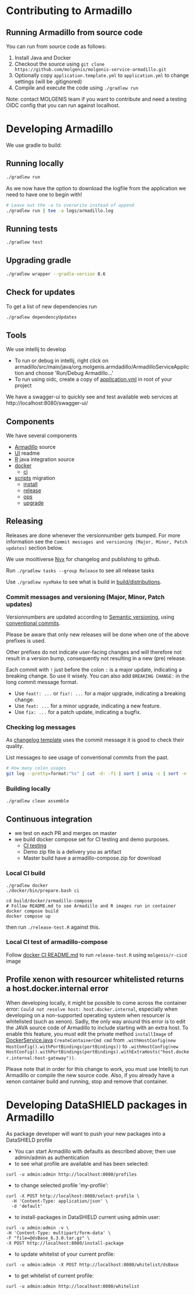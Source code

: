 # Contributing to Armadillo

## Running Armadillo from source code

You can run from source code as follows:

1. Install Java and Docker
2. Checkout the source using `git clone https://github.com/molgenis/molgenis-service-armadillo.git`
3. Optionally copy `application.template.yml` to `application.yml` to change settings (will be .gitignored)
4. Compile and execute the code using `./gradlew run`

Note: contact MOLGENIS team if you want to contribute and need a testing OIDC config that you can run against localhost.

# Developing Armadillo

We use gradle to build:

## Running locally

```bash
./gradlew run
```

As we now have the option to download the logfile from the application we need to have one to begin with!

```bash
# Leave out the -a to overwrite instead of append
./gradlew run | tee -a logs/armadillo.log
```

## Running tests

```bash
./gradlew test
```

## Upgrading gradle

```bash
./gradlew wrapper --gradle-version 8.6
```

## Check for updates

To get a list of new dependencies run

```bash
./gradlew dependencyUpdates
```

## Tools

We use intellij to develop
* To run or debug in intellij, right click on armadillo/src/main/java/org.molgenis.armdadillo/ArmadilloServiceAppliction and choose 'Run/Debug Armadillo...'
* To run using oidc, create a copy of [application.yml](application.template.yml) in root of your project

We have a swagger-ui to quickly see and test available web services at http://localhost:8080/swagger-ui/

## Components

We have several components

- [Armadillo](./armadillo/src/) source
- [UI](./ui/README.md) readme
- [R](./r/) java integration source
- [docker](./docker/README.md)
  - [ci](./docker/ci/README.md)
- [scripts](./scripts/README.md) migration
  - [install](./scripts/install/README.md)
  - [release](./scripts/release/README.md)
  - [ops](./scripts/ops/README.md)
  - [upgrade](./scripts/upgrade/README.md)

## Releasing

Releases are done whenever the versionnumber gets bumped. For more information see the `Commit messages and versioning (Major, Minor, Patch updates)` section below.

We use mooltiverse [Nyx](https://mooltiverse.github.io/nyx/guide/user/introduction/how-nyx-works/) for changelog and publishing to github.

Run `./gradlew tasks --group Release` to see all release tasks

Use `./gradlew nyxMake` to see what is build in [build/distributions](./build/distributions/).

### Commit messages and versioning (Major, Minor, Patch updates)

Versionnumbers are updated according to [Semantic versioning](https://semver.org/), using [conventional commits](https://www.conventionalcommits.org/en/v1.0.0/). 

Please be aware that only new releases will be done when one of the above prefixes is used. 

Other prefixes do not indicate user-facing changes and will therefore not result in a version bump, consequently not resulting in a new (pre) release. 

Each commit with `!` just before the colon `:` is a major update, indicating a breaking change. So use it wisely. You can also add `BREAKING CHANGE:` in the long commit message format.

- Use `feat!: ...` or `fix!: ...` for a major upgrade, indicating a breaking change.
- Use `feat: ...` for a minor upgrade, indicating a new feature.
- Use `fix: ...` for a patch update, indicating a bugfix.

### Checking log messages

As [changelog template](./changelog-notes.tpl) uses the commit message it is good to check their quality.

List messages to see usage of conventional commits from the past.

```sh
# How many colon usages
git log --pretty=format:"%s" | cut -d: -f1 | sort | uniq -c | sort -n
```

### Building locally

```sh
./gradlew clean assemble
```

## Continuous integration

- we test on each PR and merges on master
- we build docker compose set for CI testing and demo purposes.
  - [CI testing](./docker/ci/README.md)
  - Demo zip file is a delivery you as artifact
  - Master build have a armadillo-compose.zip for download

### Local CI build

```
./gradlew docker
./docker/bin/prepare.bash ci

cd build/docker/armadillo-compose
# Follow README.md to see Armadillo and R images run in container
docker compose build
docker compose up
```

then run `./release-test.R` against this.

### Local CI test of armadillo-compose

Follow [docker CI README.md](./docker/ci/README.md) to run `release-test.R` using `molgenis/r-cicd` image

## Profile xenon with resourcer whitelisted returns a host.docker.internal error
When developing locally, it might be possible to come across the container error: `Could not resolve host: host.docker.internal`,
especially when developing on a non-supported operating system when resourcer is whitelisted (such as xenon).
Sadly, the only way around this error is to edit the JAVA source code of Armadillo to include starting with an extra host.
To enable this feature, you must edit the private method `installImage` of [DockerService.java](https://github.com/molgenis/molgenis-service-armadillo/blob/master/armadillo/src/main/java/org/molgenis/armadillo/profile/DockerService.java) `CreateContainerCmd cmd` from `.withHostConfig(new HostConfig().withPortBindings(portBindings))` to `.withHostConfig(new HostConfig().withPortBindings(portBindings).withExtraHosts("host.docker.internal:host-gateway"))`.

Please note that in order for this change to work, you must use Intellij to run Armadillo or compile the new source code.
Also, if you already have a xenon container build and running, stop and remove that container.

# Developing DataSHIELD packages in Armadillo
As package developer will want to push your new packages into a DataSHIELD profile

* You can start Armadillo with defaults as described above; then use admin/admin as authentication
* to see what profile are available and has been selected:
```
curl -u admin:admin http://localhost:8080/profiles
```
* to change selected profile 'my-profile':
```
curl -X POST http://localhost:8080/select-profile \
  -H 'Content-Type: application/json' \
  -d 'default'
```
* to install-packages in DataSHIELD current using admin user:
```
curl -u admin:admin -v \
-H 'Content-Type: multipart/form-data' \
-F "file=@dsBase_6.3.0.tar.gz" \
-X POST http://localhost:8080/install-package
```
* to update whitelist of your current profile:
```
curl -u admin:admin -X POST http://localhost:8080/whitelist/dsBase
```
* to get whitelist of current profile:
```
curl -u admin:admin http://localhost:8080/whitelist
```
